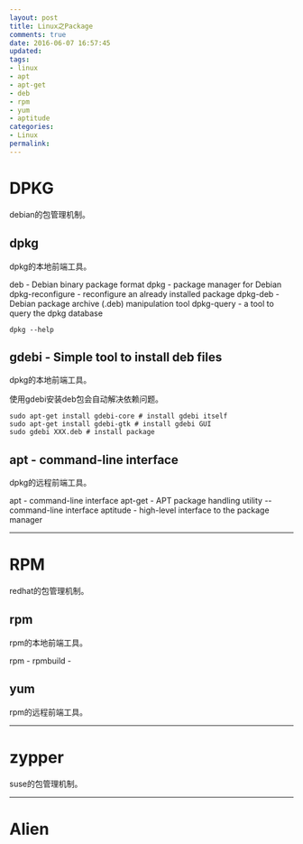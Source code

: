 ```yaml
---
layout: post
title: Linux之Package
comments: true
date: 2016-06-07 16:57:45
updated:
tags:
- linux
- apt
- apt-get
- deb
- rpm
- yum
- aptitude
categories:
- Linux
permalink:
---
```


# DPKG

debian的包管理机制。

## dpkg

dpkg的本地前端工具。

deb - Debian binary package format
dpkg - package manager for Debian
dpkg-reconfigure - reconfigure an already installed package
dpkg-deb - Debian package archive (.deb) manipulation tool
dpkg-query - a tool to query the dpkg database

    dpkg --help

## gdebi - Simple tool to install deb files

dpkg的本地前端工具。

使用gdebi安装deb包会自动解决依赖问题。

    sudo apt-get install gdebi-core # install gdebi itself
    sudo apt-get install gdebi-gtk # install gdebi GUI
    sudo gdebi XXX.deb # install package

## apt - command-line interface

dpkg的远程前端工具。

apt - command-line interface
apt-get - APT package handling utility -- command-line interface
aptitude - high-level interface to the package manager

***

# RPM

redhat的包管理机制。

## rpm

rpm的本地前端工具。

rpm -
rpmbuild -

## yum

rpm的远程前端工具。

***

# zypper

suse的包管理机制。

***

# Alien
